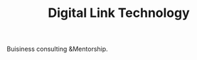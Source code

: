 ---
id: 1
title:  "Digital Link Technology"
body:   "Buisiness consulting &Mentorship."
icon: "../icons/unvicon.svg"
---
